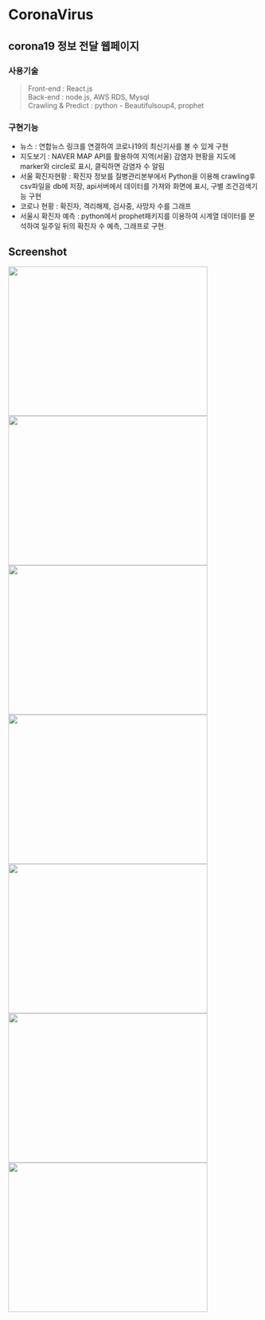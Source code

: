 # CoronaVirus  


## corona19 정보 전달 웹페이지

### 사용기술

> Front-end : React.js  
> Back-end : node.js, AWS RDS, Mysql  
> Crawling & Predict : python - Beautifulsoup4, prophet


### 구현기능
- 뉴스 : 연합뉴스 링크를 연결하여 코로나19의 최신기사를 볼 수 있게 구현
- 지도보기 : NAVER MAP API를 활용하여 지역(서울) 감염자 현황을 지도에 marker와 circle로 표시, 클릭하면 감염자 수 알림
- 서울 확진자현황 : 확진자 정보를 질병관리본부에서 Python을 이용해 crawling후 csv파일을 db에 저장, api서버에서 데이터를 가져와 화면에 표시, 구별 조건검색기능 구현
- 코로나 현황 : 확진자, 격리해제, 검사중, 사망자 수를 그래프
- 서울시 확진자 예측 : python에서 prophet패키지를 이용하여 시계열 데이터를 분석하여 일주일 뒤의 확진자 수 예측, 그래프로 구현.  

## Screenshot  
  <img src="https://user-images.githubusercontent.com/28249931/77292013-c8004d00-6d22-11ea-8f84-a322de57f498.PNG" width="400" height="300"></img>
  <img src="https://user-images.githubusercontent.com/28249931/77292042-de0e0d80-6d22-11ea-8df2-d902e365bb91.png" width="400" height="300"></img>
  <img src="https://user-images.githubusercontent.com/28249931/77292052-e403ee80-6d22-11ea-9bc5-87ca178dfc56.PNG" width="400" height="300"></img>
  <img src="https://user-images.githubusercontent.com/28249931/77292057-e5cdb200-6d22-11ea-9c40-81ab0cfb3c88.PNG" width="400" height="300"></img>
  <img src="https://user-images.githubusercontent.com/28249931/77292061-e8c8a280-6d22-11ea-8979-50d093cff427.PNG" width="400" height="300"></img>
  <img src="https://user-images.githubusercontent.com/28249931/77292177-24636c80-6d23-11ea-9dea-4a5d640b4f03.PNG" width="400" height="300"></img>
  <img src="https://user-images.githubusercontent.com/28249931/77292130-0c8be880-6d23-11ea-9759-40890665ff06.png" width="400" height="300"></img>
